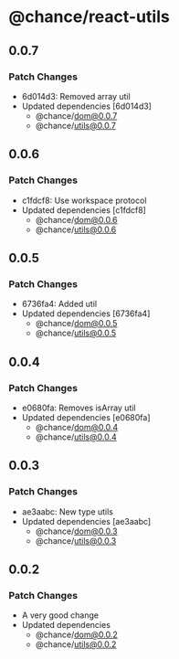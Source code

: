 # @chance/react-utils

## 0.0.7

### Patch Changes

- 6d014d3: Removed array util
- Updated dependencies [6d014d3]
  - @chance/dom@0.0.7
  - @chance/utils@0.0.7

## 0.0.6

### Patch Changes

- c1fdcf8: Use workspace protocol
- Updated dependencies [c1fdcf8]
  - @chance/dom@0.0.6
  - @chance/utils@0.0.6

## 0.0.5

### Patch Changes

- 6736fa4: Added util
- Updated dependencies [6736fa4]
  - @chance/dom@0.0.5
  - @chance/utils@0.0.5

## 0.0.4

### Patch Changes

- e0680fa: Removes isArray util
- Updated dependencies [e0680fa]
  - @chance/dom@0.0.4
  - @chance/utils@0.0.4

## 0.0.3

### Patch Changes

- ae3aabc: New type utils
- Updated dependencies [ae3aabc]
  - @chance/dom@0.0.3
  - @chance/utils@0.0.3

## 0.0.2

### Patch Changes

- A very good change
- Updated dependencies
  - @chance/dom@0.0.2
  - @chance/utils@0.0.2
